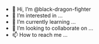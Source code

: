 - 👋 Hi, I’m @black-dragon-fighter
- 👀 I’m interested in ...
- 🌱 I’m currently learning ...
- 💞️ I’m looking to collaborate on ...
- 📫 How to reach me ...

<!---
black-dragon-fighter/black-dragon-fighter is a ✨ special ✨ repository because its `README.md` (this file) appears on your GitHub profile.
You can click the Preview link to take a look at your changes.
--->
